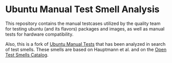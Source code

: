 # Ubuntu Manual Test Smell Analysis
This repository contains the manual testcases utilized by the quality team for testing ubuntu (and its flavors) packages and images, as well as manual tests for hardware compatibility. 

Also, this is a fork of [Ubuntu Manual Tests](https://launchpad.net/ubuntu-manual-tests) that has been analyzed in search of test smells. These smells are based on Hauptmann et al. and on the [Open Test Smells Catalog](https://easy.github.io/testsmells/index.html).


